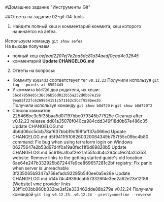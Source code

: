 #Домашнее задание "Инструменты Git"  

##Ответы на задание 02-git-04-tools  

1. Найдите полный хеш и комментарий коммита, хеш которого начинается на aefea.

Используем команду `git show aefea`  
На выходе получаем:
* полный хеш _aefead2207ef7e2aa5dc81a34aedf0cad4c32545_
* комментарий **Update CHANGELOG.md**

2. Ответы на вопросы:
* Коммиту `85024d3` соответствует тег `v0.12.23`  Получили используя `git tag --points-at 85024d3`
* У коммита `b8d720` два родителя, их хеши:  
`56cd7859e05c36c06b56d013b55a252d0bb7e158`  
`9ea88f22fc6269854151c571162c5bcf958bee2b`  
Получили используя команду `git show b8d720` и `git show b8d720^2`  
* Список коммитов:  
225466bc3e5f35baa5d07197bbc079345b77525e Cleanup after v0.12.23 release
dd01a35078f040ca984cdd349f18d0b67e486c35 Update CHANGELOG.md
4b6d06cc5dcb78af637bbb19c198faff37a066ed Update CHANGELOG.md
d5f9411f5108260320064349b757f55c09bc4b80 command: Fix bug when using terraform login on Windows
06275647e2b53d97d4f0a19a0fec11f6d69820b5 Update CHANGELOG.md
5c619ca1baf2e21a155fcdb4c264cc9e24a2a353 website: Remove links to the getting started guide's old location
6ae64e247b332925b872447e9ce869657281c2bf registry: Fix panic when server is unreachable
3f235065b9347a758efadc92295b540ee0a5e26e Update CHANGELOG.md
b14b74c4939dcab573326f4e3ee2a62e23e12f89 [Website] vmc provider links
33ff1c03bb960b332be3af2e333462dde88b279e v0.12.24
Получили командой `git log v0.12.23..v0.12.24 --pretty=oneline --reverse`
 
